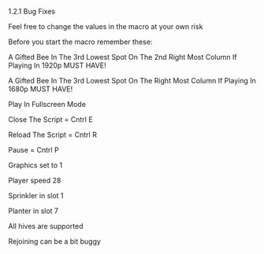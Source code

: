 1.2.1 Bug Fixes

Feel free to change the values in the macro at your own risk

Before you start the macro remember these:

A Gifted Bee In The 3rd Lowest Spot On The 2nd Right Most Column If Playing In 1920p MUST HAVE! 

A Gifted Bee In The 3rd Lowest Spot On The Right Most Column If Playing In 1680p MUST HAVE!

Play In Fullscreen Mode

Close The Script = Cntrl E

Reload The Script = Cntrl R

Pause = Cntrl P

Graphics set to 1

Player speed 28

Sprinkler in slot 1

Planter in slot 7

All hives are supported 

Rejoining can be a bit buggy
